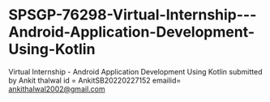 # SPSGP-76298-Virtual-Internship---Android-Application-Development-Using-Kotlin
Virtual Internship - Android Application Development Using Kotlin
submitted by Ankit thalwal
id = AnkitSB20220227152
emailid= ankithalwal2002@gmail.com
